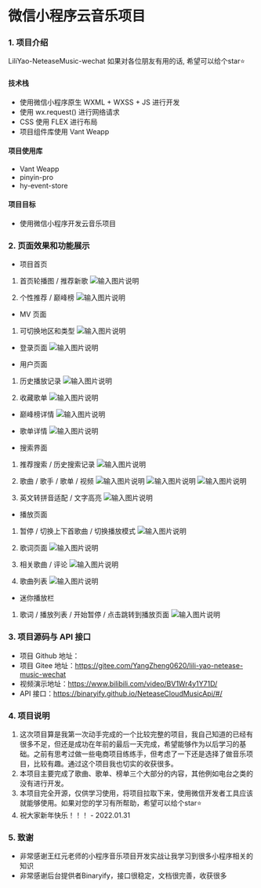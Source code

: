 # 微信小程序云音乐项目

### 1. 项目介绍
LiliYao-NeteaseMusic-wechat
如果对各位朋友有用的话, 希望可以给个star⭐

#### 技术栈
- 使用微信小程序原生 WXML + WXSS + JS 进行开发
- 使用 wx.request() 进行网络请求
- CSS 使用 FLEX 进行布局
- 项目组件库使用 Vant Weapp

#### 项目使用库
- Vant Weapp
- pinyin-pro
- hy-event-store

#### 项目目标
- 使用微信小程序开发云音乐项目

### 2. 页面效果和功能展示

- 项目首页
1. 首页轮播图 / 推荐新歌
![输入图片说明](assets/iconfont/BA6033E477FE0AEE16CC5D962B588CD6.jpg)

2. 个性推荐 / 巅峰榜
![输入图片说明](assets/iconfont/C692C0362A09B4017AC357E98E77A168.jpg)


- MV 页面
1. 可切换地区和类型
![输入图片说明](assets/iconfont/4C8553DBD09A0381B45BB3CE531FA6DF.jpg)


- 登录页面
![输入图片说明](assets/iconfont/1498AA4A86B7D2FE2B42FA9781A6871B.jpg)


- 用户页面
1. 历史播放记录
![输入图片说明](assets/iconfont/70D4A90DE4B3E64D8521A81C3B2E751E.jpg)


2. 收藏歌单
![输入图片说明](assets/iconfont/1AFA9F39A9C2F921A12A7E25A6DD6D5D.jpg)



- 巅峰榜详情
![输入图片说明](assets/iconfont/0CFCAC1BCDECBEB09C8AEF89CF6FDE9C.jpg)


- 歌单详情
![输入图片说明](assets/iconfont/447EF3CEBF8BB1FA7341091DFA45E8BC.jpg)


- 搜索界面
1. 推荐搜索 / 历史搜索记录
![输入图片说明](assets/iconfont/8FB75A3EF4058435D68248F2C258F121.jpg)

2. 歌曲 / 歌手 / 歌单 / 视频
![输入图片说明](assets/iconfont/E1CF528E48ABE5917F923B1F9DE42D31.jpg)
![输入图片说明](assets/iconfont/9C191490869586B8397812489796DCA8.jpg)
![输入图片说明](assets/iconfont/C768E1BF87F63520CC31C6C5188E24FC.jpg)

3. 英文转拼音适配 / 文字高亮
![输入图片说明](assets/iconfont/A5DB1B0983CDF07BA6D55211FF160E4C.jpg)


- 播放页面
1. 暂停 / 切换上下首歌曲 / 切换播放模式
![输入图片说明](assets/iconfont/896C65D9CE9B0E53B213D129C7040635.jpg)

2. 歌词页面
![输入图片说明](assets/iconfont/668165DC985280390D3A540868A3F2DA.jpg)

3. 相关歌曲 / 评论
![输入图片说明](assets/iconfont/209AD39E5A2B0FD4D4305C9650DE1F1C.jpg)


4. 歌曲列表
![输入图片说明](assets/iconfont/6883B1C4ED1779F9F7308665A9DEEF91.jpg)


- 迷你播放栏
1. 歌词 / 播放列表 / 开始暂停 / 点击跳转到播放页面
![输入图片说明](assets/iconfont/1AFA9F39A9C2F921A12A7E25A6DD6D5D.jpg)

### 3. 项目源码与 API 接口
- 项目 Github 地址：
- 项目 Gitee 地址：https://gitee.com/YangZheng0620/lili-yao-netease-music-wechat
- 视频演示地址：https://www.bilibili.com/video/BV1Wr4y1Y71D/
- API 接口：https://binaryify.github.io/NeteaseCloudMusicApi/#/



### 4. 项目说明

1.  这次项目算是我第一次动手完成的一个比较完整的项目，我自己知道的已经有很多不足，但还是成功在年前的最后一天完成，希望能够作为以后学习的基础。之前有思考过做一些电商项目练练手，但考虑了一下还是选择了做音乐项目，比较有趣。通过这个项目我也切实的收获很多。
2.  本项目主要完成了歌曲、歌单、榜单三个大部分的内容，其他例如电台之类的没有进行开发。
3.  本项目完全开源，仅供学习使用，将项目拉取下来，使用微信开发者工具应该就能够使用。如果对您的学习有所帮助，希望可以给个star⭐
4.  祝大家新年快乐！！！ - 2022.01.31

### 5. 致谢
- 非常感谢王红元老师的小程序音乐项目开发实战让我学习到很多小程序相关的知识
- 非常感谢后台提供者Binaryify，接口很稳定，文档很完善，收获很多
